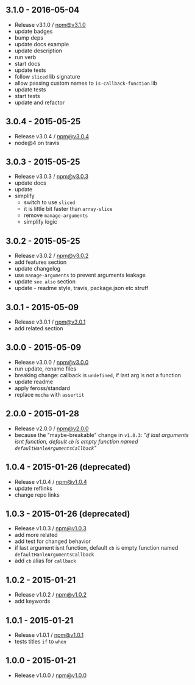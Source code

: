 


## 3.1.0 - 2016-05-04
- Release v3.1.0 / npm@v3.1.0
- update badges
- bump deps
- update docs example
- update description
- run verb
- start docs
- update tests
- follow `sliced` lib signature
- allow passing custom names to `is-callback-function` lib
- update tests
- start tests
- update and refactor

## 3.0.4 - 2015-05-25
- Release v3.0.4 / npm@v3.0.4
- node@4 on travis

## 3.0.3 - 2015-05-25
- Release v3.0.3 / npm@v3.0.3
- update docs
- update
- simplify
  + switch to use `sliced`
  + it is little bit faster than `array-slice`
  + remove `manage-arguments`
  + simplify logic

## 3.0.2 - 2015-05-25
- Release v3.0.2 / npm@v3.0.2
- add features section
- update changelog
- use `manage-arguments` to prevent arguments leakage
- update `see also` section
- update - readme style, travis, package.json etc struff

## 3.0.1 - 2015-05-09
- Release v3.0.1 / npm@v3.0.1
- add related section

## 3.0.0 - 2015-05-09
- Release v3.0.0 / npm@v3.0.0
- run update, rename files
- breaking change: callback is `undefined`, if last arg is not a function
- update readme
- apply feross/standard
- replace `mocha` with `assertit`

## 2.0.0 - 2015-01-28
- Release v2.0.0 / npm@v2.0.0
- because the "maybe-breakable" change in `v1.0.3`: _"if last arguments isnt function, default `cb` is empty function named `defaultHanleArgumentsCallback`"_

## 1.0.4 - 2015-01-26 (deprecated)
- Release v1.0.4 / npm@v1.0.4
- update reflinks
- change repo links

## 1.0.3 - 2015-01-26 (deprecated)
- Release v1.0.3 / npm@v1.0.3
- add more related
- add test for changed behavior
- if last argument isnt function, default `cb` is empty function named `defaultHanleArgumentsCallback`
- add `cb` alias for `callback`

## 1.0.2 - 2015-01-21
- Release v1.0.2 / npm@v1.0.2
- add keywords

## 1.0.1 - 2015-01-21
- Release v1.0.1 / npm@v1.0.1
- tests titles `if` to `when`

## 1.0.0 - 2015-01-21
- Release v1.0.0 / npm@v1.0.0
